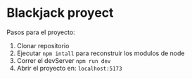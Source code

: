  # Blackjack proyect

Pasos para el proyecto:

1. Clonar repositorio
2. Ejecutar ```npm intall``` para reconstruir los modulos de node
3. Correr el devServer ```npm run dev```
4. Abrir el proyecto en:  ```localhost:5173```


